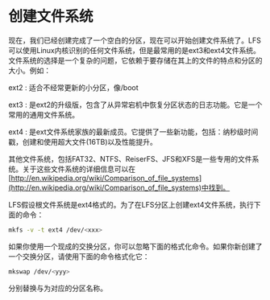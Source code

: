 
# 创建文件系统

现在，我们已经创建完成了一个空白的分区，现在可以开始创建文件系统了。LFS可以使用Linux内核识别的任何文件系统，但是最常用的是ext3和ext4文件系统。文件系统的选择是一个复杂的问题，它依赖于要存储在其上的文件的特点和分区的大小。例如：

ext2
: 适合不经常更新的小分区，像/boot

ext3
: 是ext2的升级版，包含了从异常宕机中恢复分区状态的日志功能。它是一个常用的通用文件系统。

ext4
: 是ext文件系统家族的最新成员。它提供了一些新功能，包括：纳秒级时间戳，创建和使用超大文件(16TB)以及性能提升。

其他文件系统，包括FAT32、NTFS、ReiserFS、JFS和XFS是一些专用的文件系统。关于这些文件系统的详细信息可以在[http://en.wikipedia.org/wiki/Comparison_of_file_systems](http://en.wikipedia.org/wiki/Comparison_of_file_systems)中找到。

LFS假设根文件系统是ext4格式的。为了在LFS分区上创建ext4文件系统，执行下面的命令：

```bash
mkfs -v -t ext4 /dev/<xxx>
```
如果你使用一个现成的交换分区，你可以忽略下面的格式化命令。如果你新创建了一个交换分区，请使用下面的命令格式化它：

```bash
mkswap /dev/<yyy>
```

分别替换<xxx>与<yyy>为对应的分区名称。